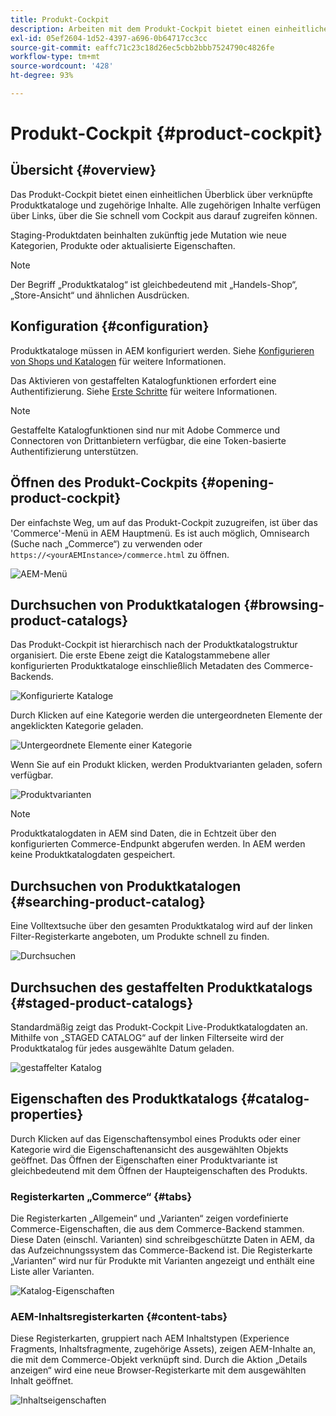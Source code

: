 ```yaml
---
title: Produkt-Cockpit
description: Arbeiten mit dem Produkt-Cockpit bietet einen einheitlichen Überblick über verknüpfte Produktkataloge und zugehörige Inhalte.
exl-id: 05ef2604-1d52-4397-a696-0b64717cc3cc
source-git-commit: eaffc71c23c18d26ec5cbb2bbb7524790c4826fe
workflow-type: tm+mt
source-wordcount: '428'
ht-degree: 93%

---
```


# Produkt-Cockpit {#product-cockpit}

## Übersicht {#overview}

Das Produkt-Cockpit bietet einen einheitlichen Überblick über verknüpfte Produktkataloge und zugehörige Inhalte. Alle zugehörigen Inhalte verfügen über Links, über die Sie schnell vom Cockpit aus darauf zugreifen können.

Staging-Produktdaten beinhalten zukünftig jede Mutation wie neue Kategorien, Produkte oder aktualisierte Eigenschaften.

>[!NOTE]
>
>Der Begriff „Produktkatalog“ ist gleichbedeutend mit „Handels-Shop“, „Store-Ansicht“ und ähnlichen Ausdrücken.

## Konfiguration {#configuration}

Produktkataloge müssen in AEM konfiguriert werden. Siehe [Konfigurieren von Shops und Katalogen](/help/commerce/cif/getting-started.md#catalog) für weitere Informationen.

Das Aktivieren von gestaffelten Katalogfunktionen erfordert eine Authentifizierung. Siehe [Erste Schritte](/help/commerce/cif/getting-started.md) für weitere Informationen.

>[!NOTE]
>
>Gestaffelte Katalogfunktionen sind nur mit Adobe Commerce und Connectoren von Drittanbietern verfügbar, die eine Token-basierte Authentifizierung unterstützen.

## Öffnen des Produkt-Cockpits {#opening-product-cockpit}

Der einfachste Weg, um auf das Produkt-Cockpit zuzugreifen, ist über das &#39;Commerce&#39;-Menü in AEM Hauptmenü. Es ist auch möglich, Omnisearch (Suche nach „Commerce“) zu verwenden oder `https://<yourAEMInstance>/commerce.html` zu öffnen.

![AEM-Menü](/help/commerce/cif/assets/aem-menu.png)

## Durchsuchen von Produktkatalogen {#browsing-product-catalogs}

Das Produkt-Cockpit ist hierarchisch nach der Produktkatalogstruktur organisiert. Die erste Ebene zeigt die Katalogstammebene aller konfigurierten Produktkataloge einschließlich Metadaten des Commerce-Backends.

![Konfigurierte Kataloge](/help/commerce/cif/assets/catalog-overview.png)

Durch Klicken auf eine Kategorie werden die untergeordneten Elemente der angeklickten Kategorie geladen.

![Untergeordnete Elemente einer Kategorie](/help/commerce/cif/assets/catalog-category-children.png)

Wenn Sie auf ein Produkt klicken, werden Produktvarianten geladen, sofern verfügbar.

![Produktvarianten](/help/commerce/cif/assets/catalog-product-variation.png)

>[!NOTE]
>
>Produktkatalogdaten in AEM sind Daten, die in Echtzeit über den konfigurierten Commerce-Endpunkt abgerufen werden. In AEM werden keine Produktkatalogdaten gespeichert.

## Durchsuchen von Produktkatalogen {#searching-product-catalog}

Eine Volltextsuche über den gesamten Produktkatalog wird auf der linken Filter-Registerkarte angeboten, um Produkte schnell zu finden.

![Durchsuchen](/help/commerce/cif/assets/search-cockpit.png)

## Durchsuchen des gestaffelten Produktkatalogs {#staged-product-catalogs}

Standardmäßig zeigt das Produkt-Cockpit Live-Produktkatalogdaten an. Mithilfe von „STAGED CATALOG“ auf der linken Filterseite wird der Produktkatalog für jedes ausgewählte Datum geladen.

![gestaffelter Katalog](/help/commerce/cif/assets/staged-cockpit.png)

## Eigenschaften des Produktkatalogs {#catalog-properties}

Durch Klicken auf das Eigenschaftensymbol eines Produkts oder einer Kategorie wird die Eigenschaftenansicht des ausgewählten Objekts geöffnet. Das Öffnen der Eigenschaften einer Produktvariante ist gleichbedeutend mit dem Öffnen der Haupteigenschaften des Produkts.

### Registerkarten „Commerce“ {#tabs}

Die Registerkarten „Allgemein“ und „Varianten“ zeigen vordefinierte Commerce-Eigenschaften, die aus dem Commerce-Backend stammen. Diese Daten (einschl. Varianten) sind schreibgeschützte Daten in AEM, da das Aufzeichnungssystem das Commerce-Backend ist. Die Registerkarte „Varianten“ wird nur für Produkte mit Varianten angezeigt und enthält eine Liste aller Varianten.

![Katalog-Eigenschaften](/help/commerce/cif/assets/catalog-properties.png)

### AEM-Inhaltsregisterkarten {#content-tabs}

Diese Registerkarten, gruppiert nach AEM Inhaltstypen (Experience Fragments, Inhaltsfragmente, zugehörige Assets), zeigen AEM-Inhalte an, die mit dem Commerce-Objekt verknüpft sind. Durch die Aktion „Details anzeigen“ wird eine neue Browser-Registerkarte mit dem ausgewählten Inhalt geöffnet.

![Inhaltseigenschaften](/help/commerce/cif/assets/content-properties.png)
